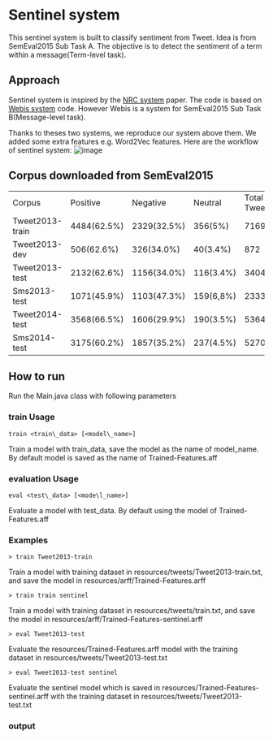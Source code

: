 # Sentinel system 
This sentinel system is built to classify sentiment from Tweet. Idea is from SemEval2015 Sub Task A. The objective is to detect the sentiment of a term within a message(Term-level task).

## Approach
Sentinel system is inspired by the [NRC system](http://www.cs.toronto.edu/~xzhu/SemEval2014_NRC_t9.pdf) paper. The code is based on [Webis system](https://github.com/webis-de/ECIR-2015-and-SEMEVAL-2015) code. However Webis is a system for SemEval2015 Sub Task B(Message-level task). 

Thanks to theses two systems, we reproduce our system above them. We added some extra features e.g. Word2Vec features. Here are the workflow of sentinel system:
![image](https://docs.google.com/drawings/d/1G0UbNY2REuCkvXTFCONzqe5LV6ZiyLxHONayuElWJNU/edit)


## Corpus downloaded from SemEval2015
<table>
	<tr>
		<td>Corpus</td>
		<td>Positive</td>
		<td>Negative</td>
		<td>Neutral</td>
		<td>Total Tweets</td>
	</tr>
	<tr>
		<td>Tweet2013-train</td>
		<td>4484(62.5%)</td>
		<td>2329(32.5%)</td>	
		<td>356(5%)</td>
		<td>7169</td>
	</tr>
	<tr>
		<td>Tweet2013-dev</td>
		<td>506(62.6%)</td>
		<td>326(34.0%)</td>
		<td>40(3.4%)</td>
		<td>872</td>
	</tr>
	<tr>
		<td>Tweet2013-test</td>
		<td>2132(62.6%)</td>
		<td>1156(34.0%)</td>
		<td>116(3.4%)</td>
		<td>3404</td>
	</tr>
	<tr>
		<td>Sms2013-test</td>
		<td>1071(45.9%)</td>
		<td>1103(47.3%)</td>
		<td>159(6,8%)</td>
		<td>2333</td>
	</tr>
	<tr>
		<td>Tweet2014-test</td>
		<td>3568(66.5%)</td>
		<td>1606(29.9%)</td>
		<td>190(3.5%)</td>
		<td>5364</td>
	</tr>
	<tr>
		<td>Sms2014-test</td>
		<td>3175(60.2%)</td>
		<td>1857(35.2%)</td>
		<td>237(4.5%)</td>
		<td>5270</td>
	</tr>
</table>

## How to run
Run the Main.java class with following parameters


### train Usage
	train <train\_data> [<model\_name>]
Train a model with train\_data, save the model as the name of model\_name. By default model is saved as the name of Trained-Features.aff

### evaluation Usage
	eval <test\_data> [<mode\l_name>]
Evaluate a model with test_data. By default using the model of Trained-Features.aff

### Examples
	
	> train Tweet2013-train

Train a model with training dataset in resources/tweets/Tweet2013-train.txt, and save the model in resources/arff/Trained-Features.arff

	> train train sentinel
	
Train a model with training dataset in resources/tweets/train.txt, and save the model in resources/arff/Trained-Features-sentinel.arff

	> eval Tweet2013-test 
	
Evaluate the resources/Trained-Features.arff model with the training dataset in resources/tweets/Tweet2013-test.txt 

	> eval Tweet2013-test sentinel
Evaluate the sentinel model which is saved in resources/Trained-Features-sentinel.arff with the training dataset in resources/tweets/Tweet2013-test.txt 
	
### output
	

    
